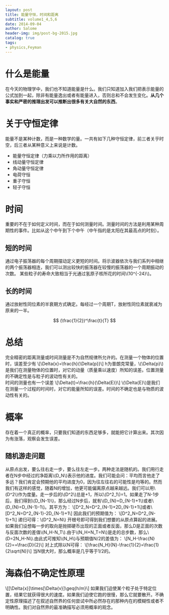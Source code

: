 ```yaml
---
layout: post
title: 能量守恒，时间和距离
subtitle: volume1_4,5,6
date: 2014-09-04
author: Salome
header-img: img/post-bg-2015.jpg
catalog: true
tags:
- physics,Feyman
---
```


# 什么是能量
在今天的物理学中，我们也不知道能量是什么。我们只知道加入我们把表示能量的公式加到一起，除非有能量逸出或者有能量进入，否则总和不会发生变化。**从几个事实和严密的推理出发可以推断出很多有关大自然的东西**。  

# 关于守恒定律
能量不是某种计数，而是一种数学的量。一共有如下几种守恒定律，前三者关乎时空，后三者从某种意义上来说是计数。  
- 能量守恒定律（力乘以力所作用的距离）
- 线动量守恒定律
- 角动量守恒定律
- 电荷守恒
- 重子守恒
- 轻子守恒

# 时间
重要的不在于如何定义时间，而在于如何测量时间。测量时间的方法是利用某种周期性的事件。比如从这个中午到下个中午（中午指的是太阳在其最高点的时刻）。
## 短的时间
通过电子振荡器的每个周期摆动定义更短的时间。将示波器依次与我们系列中相继的两个振荡器相连，我们可以测出较快的振荡器在较慢的振荡器的一个周期振动的次数。
某些粒子的寿命大致相当于光通过氢原子核所花的时间\\(10^{-24}\\)。
## 长的时间
通过放射性同位素的半衰期方式确定。每经过一个周期T，放射性同位素就衰减为原来的一半。

 $$
 (\frac{1}{2})^\frac{t}{T}
 $$

# 总结
完全精密的距离测量或时间测量是不为自然规律所允许的。在测量一个物体的位置时，误差至少有
\\[\Delta{x}=\frac{h}{\Delta{p}}\\]
h为普朗克常量，\\(\Delta{p}\\)是我们在测量物体的位置时，对它的动量（质量乘以速度）所知的误差。位置测量的不确定性是与粒子的波动性有关的。  
时间的测量也有一个误差
\\[\Delta{t}=\frac{h}{\Delta{E}}\\]
\\(\Delta{E}\\)是我们在测量一个过程的时间时，对它的能量所知的误差。时间的不确定也是与物质的波动性有关的。

# 概率
存在着一个真正的概率，只要我们知道的东西足够多，就能把它计算出来。其次因为有涨落，观察会发生误差。
## 随机游走问题
从原点出发，要么往右走一步，要么往左走一步。两种走法是随机的。我们用行走者在N步中经过的净距离\\(D_N\\)表示他的进度。我们可能会问：平均而言他走了多远？我们肯定会预期他的平均进度为0，因为往左往右的可能性是均等的。然而我们有这样的感觉，随着N的增加，他更可能偏离原点越来越远。我们可以用\\(D^2\\)作为度量。走一步后的\\(D^2\\)总是+1，所以\\(D^2_1\\)=1。如果走了N-1步后，我们得到\\(D_{N-1}\\)，那么经过N步后，就有\\(D_{N}=D_{N-1}+1\\)或者\\(D_{N}=D_{N-1}-1\\)。其平方为：
\\[D^2_N=D^2_{N-1}+2D_{N-1}+1\\]或者\\[D^2_N=D^2_{N-1}-2D_{N-1}+1\\]
因此我们的预期值为：
\\[D^2_N=D^2_{N-1}+1\\]
递归可得：\\(D^2_N=N\\)
开根号即可得到我们想要的从原点算起的进展。如果我们设想每一步的取向是抛掷硬币出现的正面或者反面，那么D是正面的次数与反面次数的差值\\(N_H-N_T\\).由于\\(N_H+N_T=N\\)是走的总步数，那么\\(D=2N_H-N\\).由此式可推知\\(N_H\\)与预期值N/2的差值为：
\\[N_H-\frac{N}{2}==\frac{D}{2}\\]
对上式除以N可得：
\\[\frac{N_H}{N}-\frac{1}{2}=\frac{1}{2\sqrt{N}}\\]
当N很大时，那么概率是几乎等于1/2的。

# 海森伯不确定性原理
\\[[\Delta{x}]\times[\Delta{v}]\geq{h/m}\\]
如果我们迫使某个粒子处于特定位置，结果它就获得很大的速度。如果我们迫使它跑的很慢，那么它就要散开。不确定性原理描述了在叙述自然界的任何尝试中所必然存在的那种内在的模糊性或者不明确性。我们对自然界的最准确描写必须用概率的观念。
